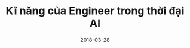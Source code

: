 ---
title: "Kĩ năng của Engineer trong thời đại AI"
date: 2018-03-28
youtube: "https://youtube.com"
spotify: "spotify.com"
apple: "apple.com"
---
